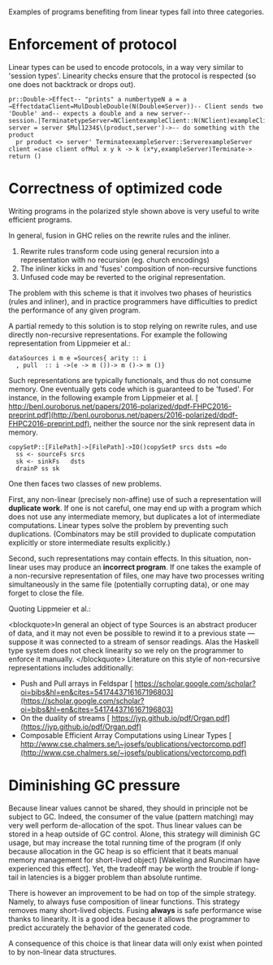 
Examples of programs benefiting from linear types fall into three categories.

# Enforcement of protocol


Linear types can be used to encode protocols, in a way very similar to 'session types'. Linearity checks ensure that the protocol is respected (so one does not backtrack or drops out).

```
pr::Double->Effect-- "prints" a numbertypeN a = a ⊸EffectdataClient=MulDoubleDouble(N(Double⊗Server))-- Client sends two 'Double' and-- expects a double and a new server-- session.|TerminatetypeServer=NClientexampleClient::N(NClient)exampleClient server = server $Mul1234$\(product,server')->-- do something with the product
  pr product <> server' TerminateexampleServer::ServerexampleServer client =case client ofMul x y k -> k (x*y,exampleServer)Terminate-> return ()
```

# Correctness of optimized code


Writing programs in the polarized style shown above is very useful to write efficient programs.


In general, fusion in GHC relies on the rewrite rules and the inliner.

1. Rewrite rules transform code using general recursion into a representation with no recursion (eg. church encodings)
1. The inliner kicks in and 'fuses' composition of non-recursive functions
1. Unfused code may be reverted to the original representation.


The problem with this scheme is that it involves two phases of heuristics (rules and inliner), and in practice programmers have difficulties to predict the performance of any given program.


A partial remedy to this solution is to stop relying on rewrite rules, and use directly non-recursive representations. For example the following representation from Lippmeier et al.:

```
dataSources i m e =Sources{ arity :: i
  , pull  :: i ->(e -> m ())-> m ()-> m ()}
```


Such representations are typically functionals, and thus do not consume memory. One eventually gets code which is guaranteed to be 'fused'. For instance, in the following example from Lippmeier et al. [ http://benl.ouroborus.net/papers/2016-polarized/dpdf-FHPC2016-preprint.pdf](http://benl.ouroborus.net/papers/2016-polarized/dpdf-FHPC2016-preprint.pdf), neither the source nor the sink represent data in memory.

```
copySetP::[FilePath]->[FilePath]->IO()copySetP srcs dsts =do
  ss <- sourceFs srcs
  sk <- sinkFs   dsts
  drainP ss sk
```


One then faces two classes of new problems.


First, any non-linear (precisely non-affine) use of such a representation will **duplicate work**. If one is not careful, one may end up with a program which does not use any intermediate memory, but duplicates a lot of intermediate computations. Linear types solve the problem by preventing such duplications. (Combinators may be still provided to duplicate computation explicitly or store intermediate results explicitly.)


Second, such representations may contain effects. In this situation, non-linear uses may produce an **incorrect program**. If one takes the example of a non-recursive representation of files, one may have two processes writing simultaneously in the same file (potentially corrupting data), or one may forget to close the file.


Quoting Lippmeier et al.:


\<blockquote\>In general an object of type Sources is an abstract producer of data, and it may not even be possible to rewind it to a previous state — suppose it was connected to a stream of sensor readings. Alas the Haskell type system does not check linearity so we rely on the programmer to enforce it manually.
\</blockquote\>
Literature on this style of non-recursive representations includes additionally:

- Push and Pull arrays in Feldspar [ https://scholar.google.com/scholar?oi=bibs&hl=en&cites=5417443716167196803](https://scholar.google.com/scholar?oi=bibs&hl=en&cites=5417443716167196803)
- On the duality of streams [ https://jyp.github.io/pdf/Organ.pdf](https://jyp.github.io/pdf/Organ.pdf)
- Composable Efficient Array Computations using Linear Types [ http://www.cse.chalmers.se/\~josefs/publications/vectorcomp.pdf](http://www.cse.chalmers.se/~josefs/publications/vectorcomp.pdf)

# Diminishing GC pressure


Because linear values cannot be shared, they should in principle not be subject to GC. Indeed, the consumer of the value (pattern matching) may very well perform de-allocation of the spot. Thus linear values can be stored in a heap outside of GC control. Alone, this strategy will diminish GC usage, but may increase the total running time of the program (if only because allocation in the GC heap is so efficient that it beats manual memory management for short-lived object) \[Wakeling and Runciman have experienced this effect\]. Yet, the tradeoff may be worth the trouble if long-tail in latencies is a bigger problem than absolute runtime.


There is however an improvement to be had on top of the simple strategy. Namely, to always fuse composition of linear functions. This strategy removes many short-lived objects. Fusing **always** is safe performance wise thanks to linearity. It is a good idea because it allows the programmer to predict accurately the behavior of the generated code.


A consequence of this choice is that linear data will only exist when pointed to by non-linear data structures.
